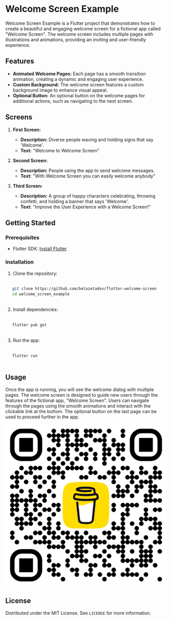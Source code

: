 # Welcome Screen Example

Welcome Screen Example is a Flutter project that demonstrates how to create a beautiful and engaging welcome screen for a fictional app called "Welcome Screen". The welcome screen includes multiple pages with illustrations and animations, providing an inviting and user-friendly experience.

## Features

- **Animated Welcome Pages:** Each page has a smooth transition animation, creating a dynamic and engaging user experience.
- **Custom Background:** The welcome screen features a custom background image to enhance visual appeal.
- **Optional Button:** An optional button on the welcome pages for additional actions, such as navigating to the next screen.

## Screens

1. **First Screen:**
    - **Description:** Diverse people waving and holding signs that say 'Welcome'.
    - **Text:** "Welcome to Welcome Screen"

2. **Second Screen:**
    - **Description:** People using the app to send welcome messages.
    - **Text:** "With Welcome Screen you can easily welcome anybody"

3. **Third Screen:**
    - **Description:** A group of happy characters celebrating, throwing confetti, and holding a banner that says 'Welcome'.
    - **Text:** "Improve the User Experience with a Welcome Screen!"

## Getting Started

### Prerequisites

- Flutter SDK: [Install Flutter](https://flutter.dev/docs/get-started/install)

### Installation

1. Clone the repository:

```sh

   git clone https://github.com/betazetadev/flutter-welcome-screen
   cd welcome_screen_example
   
```

2. Install dependencies:

```sh

   flutter pub get
   
```

3. Run the app:

```sh

   flutter run
   
```

## Usage

Once the app is running, you will see the welcome dialog with multiple pages. The welcome screen is designed to guide new users through the features of the fictional app, "Welcome Screen". Users can navigate through the pages using the smooth animations and interact with the clickable link at the bottom. The optional button on the last page can be used to proceed further in the app.

[<img src="bmc_qr.png">](https://www.buymeacoffee.com/betazetadev "Buy me a coffee if you liked it")

## License

Distributed under the MIT License. See `LICENSE` for more information.
